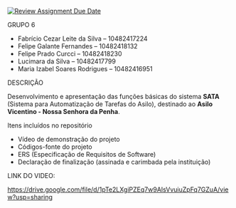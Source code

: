 [![Review Assignment Due Date](https://classroom.github.com/assets/deadline-readme-button-22041afd0340ce965d47ae6ef1cefeee28c7c493a6346c4f15d667ab976d596c.svg)](https://classroom.github.com/a/bnyZF7PN)

 GRUPO 6

- Fabrício Cezar Leite da Silva – 10482417224  
- Felipe Galante Fernandes – 10482418132  
- Felipe Prado Curcci – 10482418230  
- Lucimara da Silva – 10482417799  
- Maria Izabel Soares Rodrigues – 10482416951  

DESCRIÇÃO

Desenvolvimento e apresentação das funções básicas do sistema **SATA** (Sistema para Automatização de Tarefas do Asilo), destinado ao **Asilo Vicentino - Nossa Senhora da Penha**.

Itens incluídos no repositório

- Vídeo de demonstração do projeto  
- Códigos-fonte do projeto  
- ERS (Especificação de Requisitos de Software)  
- Declaração de finalização (assinada e carimbada pela instituição)


LINK DO VIDEO: 

https://drive.google.com/file/d/1pTe2LXgiPZEq7w9AIsVvuiuZpFq7GZuA/view?usp=sharing
